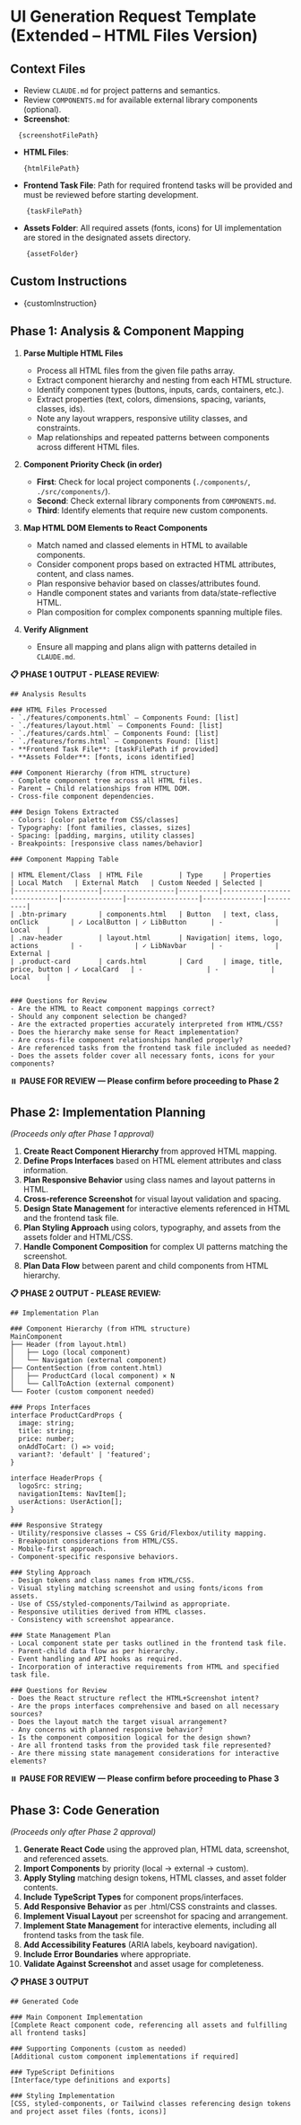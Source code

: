 # UI Generation Request Template (Extended – HTML Files Version)

## Context Files

- Review `CLAUDE.md` for project patterns and semantics.
- Review `COMPONENTS.md` for available external library components (optional).
- **Screenshot**: 
```
  {screenshotFilePath}
```
- **HTML Files**:  
  ```
  {htmlFilePath}
  ```
- **Frontend Task File**: Path for required frontend tasks will be provided and must be reviewed before starting development.
```
    {taskFilePath}
```
- **Assets Folder**: All required assets (fonts, icons) for UI implementation are stored in the designated assets directory.
```
    {assetFolder}
```

## Custom Instructions

- {customInstruction}


## Phase 1: Analysis & Component Mapping

1. **Parse Multiple HTML Files**
   - Process all HTML files from the given file paths array.
   - Extract component hierarchy and nesting from each HTML structure.
   - Identify component types (buttons, inputs, cards, containers, etc.).
   - Extract properties (text, colors, dimensions, spacing, variants, classes, ids).
   - Note any layout wrappers, responsive utility classes, and constraints.
   - Map relationships and repeated patterns between components across different HTML files.

2. **Component Priority Check (in order)**
   - **First**: Check for local project components (`./components/`, `./src/components/`).
   - **Second**: Check external library components from `COMPONENTS.md`.
   - **Third**: Identify elements that require new custom components.

3. **Map HTML DOM Elements to React Components**
   - Match named and classed elements in HTML to available components.
   - Consider component props based on extracted HTML attributes, content, and class names.
   - Plan responsive behavior based on classes/attributes found.
   - Handle component states and variants from data/state-reflective HTML.
   - Plan composition for complex components spanning multiple files.

4. **Verify Alignment**
   - Ensure all mapping and plans align with patterns detailed in `CLAUDE.md`.


**📋 PHASE 1 OUTPUT - PLEASE REVIEW:**
```
## Analysis Results

### HTML Files Processed
- `./features/components.html` — Components Found: [list]
- `./features/layout.html` — Components Found: [list]
- `./features/cards.html` — Components Found: [list]
- `./features/forms.html` — Components Found: [list]
- **Frontend Task File**: [taskFilePath if provided]
- **Assets Folder**: [fonts, icons identified]

### Component Hierarchy (from HTML structure)
- Complete component tree across all HTML files.
- Parent → Child relationships from HTML DOM.
- Cross-file component dependencies.

### Design Tokens Extracted
- Colors: [color palette from CSS/classes]
- Typography: [font families, classes, sizes]
- Spacing: [padding, margins, utility classes]
- Breakpoints: [responsive class names/behavior]

### Component Mapping Table

| HTML Element/Class  | HTML File         | Type     | Properties                  | Local Match   | External Match   | Custom Needed | Selected |
|---------------------|------------------|----------|-----------------------------|---------------|------------------|---------------|----------|
| .btn-primary        | components.html   | Button   | text, class, onClick        | ✓ LocalButton | ✓ LibButton      | -             | Local    |
| .nav-header         | layout.html       | Navigation| items, logo, actions        | -             | ✓ LibNavbar      | -             | External |
| .product-card       | cards.html        | Card     | image, title, price, button | ✓ LocalCard   | -                | -             | Local    |


### Questions for Review
- Are the HTML to React component mappings correct?
- Should any component selection be changed?
- Are the extracted properties accurately interpreted from HTML/CSS?
- Does the hierarchy make sense for React implementation?
- Are cross-file component relationships handled properly?
- Are referenced tasks from the frontend task file included as needed?
- Does the assets folder cover all necessary fonts, icons for your components?
```

⏸️ **PAUSE FOR REVIEW — Please confirm before proceeding to Phase 2**

## Phase 2: Implementation Planning
*(Proceeds only after Phase 1 approval)*

1. **Create React Component Hierarchy** from approved HTML mapping.
2. **Define Props Interfaces** based on HTML element attributes and class information.
3. **Plan Responsive Behavior** using class names and layout patterns in HTML.
4. **Cross-reference Screenshot** for visual layout validation and spacing.
5. **Design State Management** for interactive elements referenced in HTML and the frontend task file.
6. **Plan Styling Approach** using colors, typography, and assets from the assets folder and HTML/CSS.
7. **Handle Component Composition** for complex UI patterns matching the screenshot.
8. **Plan Data Flow** between parent and child components from HTML hierarchy.

**📋 PHASE 2 OUTPUT - PLEASE REVIEW:**
```
## Implementation Plan

### Component Hierarchy (from HTML structure)
MainComponent
├── Header (from layout.html)
│   ├── Logo (local component)
│   └── Navigation (external component)
├── ContentSection (from content.html)
│   ├── ProductCard (local component) × N
│   └── CallToAction (external component)
└── Footer (custom component needed)

### Props Interfaces
interface ProductCardProps {
  image: string;
  title: string;
  price: number;
  onAddToCart: () => void;
  variant?: 'default' | 'featured';
}

interface HeaderProps {
  logoSrc: string;
  navigationItems: NavItem[];
  userActions: UserAction[];
}

### Responsive Strategy
- Utility/responsive classes → CSS Grid/Flexbox/utility mapping.
- Breakpoint considerations from HTML/CSS.
- Mobile-first approach.
- Component-specific responsive behaviors.

### Styling Approach
- Design tokens and class names from HTML/CSS.
- Visual styling matching screenshot and using fonts/icons from assets.
- Use of CSS/styled-components/Tailwind as appropriate.
- Responsive utilities derived from HTML classes.
- Consistency with screenshot appearance.

### State Management Plan
- Local component state per tasks outlined in the frontend task file.
- Parent-child data flow as per hierarchy.
- Event handling and API hooks as required.
- Incorporation of interactive requirements from HTML and specified task file.

### Questions for Review
- Does the React structure reflect the HTML+Screenshot intent?
- Are the props interfaces comprehensive and based on all necessary sources?
- Does the layout match the target visual arrangement?
- Any concerns with planned responsive behavior?
- Is the component composition logical for the design shown?
- Are all frontend tasks from the provided task file represented?
- Are there missing state management considerations for interactive elements?
```
⏸️ **PAUSE FOR REVIEW — Please confirm before proceeding to Phase 3**

## Phase 3: Code Generation
*(Proceeds only after Phase 2 approval)*

1. **Generate React Code** using the approved plan, HTML data, screenshot, and referenced assets.
2. **Import Components** by priority (local → external → custom).
3. **Apply Styling** matching design tokens, HTML classes, and asset folder contents.
4. **Include TypeScript Types** for component props/interfaces.
5. **Add Responsive Behavior** as per .html/CSS constraints and classes.
6. **Implement Visual Layout** per screenshot for spacing and arrangement.
7. **Implement State Management** for interactive elements, including all frontend tasks from the task file.
8. **Add Accessibility Features** (ARIA labels, keyboard navigation).
9. **Include Error Boundaries** where appropriate.
10. **Validate Against Screenshot** and asset usage for completeness.

**📋 PHASE 3 OUTPUT**

```
## Generated Code

### Main Component Implementation
[Complete React component code, referencing all assets and fulfilling all frontend tasks]

### Supporting Components (custom as needed)
[Additional custom component implementations if required]

### TypeScript Definitions
[Interface/type definitions and exports]

### Styling Implementation
[CSS, styled-components, or Tailwind classes referencing design tokens and project asset files (fonts, icons)]
```